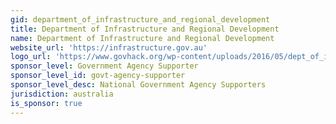 ```yaml
---
gid: department_of_infrastructure_and_regional_development
title: Department of Infrastructure and Regional Development
name: Department of Infrastructure and Regional Development
website_url: 'https://infrastructure.gov.au'
logo_url: 'https://www.govhack.org/wp-content/uploads/2016/05/dept_of_infrastructure_and_regional_development.png'
sponsor_level: Government Agency Supporter
sponsor_level_id: govt-agency-supporter
sponsor_level_desc: National Government Agency Supporters
jurisdiction: australia
is_sponsor: true
---
```

